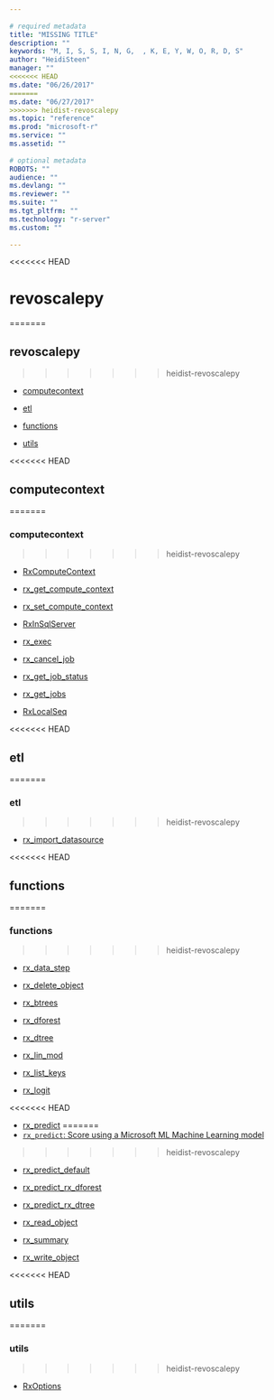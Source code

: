 ```yaml
--- 
 
# required metadata 
title: "MISSING TITLE" 
description: "" 
keywords: "M, I, S, S, I, N, G,  , K, E, Y, W, O, R, D, S" 
author: "HeidiSteen" 
manager: "" 
<<<<<<< HEAD
ms.date: "06/26/2017" 
=======
ms.date: "06/27/2017" 
>>>>>>> heidist-revoscalepy
ms.topic: "reference" 
ms.prod: "microsoft-r" 
ms.service: "" 
ms.assetid: "" 
 
# optional metadata 
ROBOTS: "" 
audience: "" 
ms.devlang: "" 
ms.reviewer: "" 
ms.suite: "" 
ms.tgt_pltfrm: "" 
ms.technology: "r-server" 
ms.custom: "" 
 
---
```


<<<<<<< HEAD
# revoscalepy
=======
## revoscalepy
>>>>>>> heidist-revoscalepy

* [computecontext](computecontext.md) 

* [etl](etl.md) 

* [functions](functions.md) 

* [utils](utils.md) 


<<<<<<< HEAD
## computecontext
=======
### computecontext
>>>>>>> heidist-revoscalepy

* [RxComputeContext](computecontext/RxComputeContext.md) 

* [rx_get_compute_context](computecontext/RxComputeContext_get.md) 

* [rx_set_compute_context](computecontext/RxComputeContext_set.md) 

* [RxInSqlServer](computecontext/RxInSqlServer.md) 

* [rx_exec](computecontext/RxInSqlServer_exec.md) 

* [rx_cancel_job](computecontext/RxJob_cancel.md) 

* [rx_get_job_status](computecontext/RxJob_status.md) 

* [rx_get_jobs](computecontext/RxJob_get.md) 

* [RxLocalSeq](computecontext/RxLocalSeq.md) 


<<<<<<< HEAD
## etl
=======
### etl
>>>>>>> heidist-revoscalepy

* [rx_import_datasource](etl/RxImport.md) 


<<<<<<< HEAD
## functions
=======
### functions
>>>>>>> heidist-revoscalepy

* [rx_data_step](functions/RxDataStep.md) 

* [rx_delete_object](functions/RxDeleteObject.md) 

* [rx_btrees](functions/RxDTree_rx_btrees.md) 

* [rx_dforest](functions/RxDTree_rx_dforest.md) 

* [rx_dtree](functions/RxDTree_rx_dtree.md) 

* [rx_lin_mod](functions/RxLinMod.md) 

* [rx_list_keys](functions/RxListKeys.md) 

* [rx_logit](functions/RxLogit.md) 

<<<<<<< HEAD
* [rx_predict](functions/RxPredict.md) 
=======
* [``rx_predict``: Score using a Microsoft ML Machine Learning model](functions/RxPredict.md) 
>>>>>>> heidist-revoscalepy

* [rx_predict_default](functions/RxPredict_default.md) 

* [rx_predict_rx_dforest](functions/RxPredict_dforest.md) 

* [rx_predict_rx_dtree](functions/RxPredict_dtree.md) 

* [rx_read_object](functions/RxReadObject.md) 

* [rx_summary](functions/RxSummary.md) 

* [rx_write_object](functions/RxWriteObject.md) 


<<<<<<< HEAD
## utils
=======
### utils
>>>>>>> heidist-revoscalepy

* [RxOptions](utils/RxOptions.md) 

